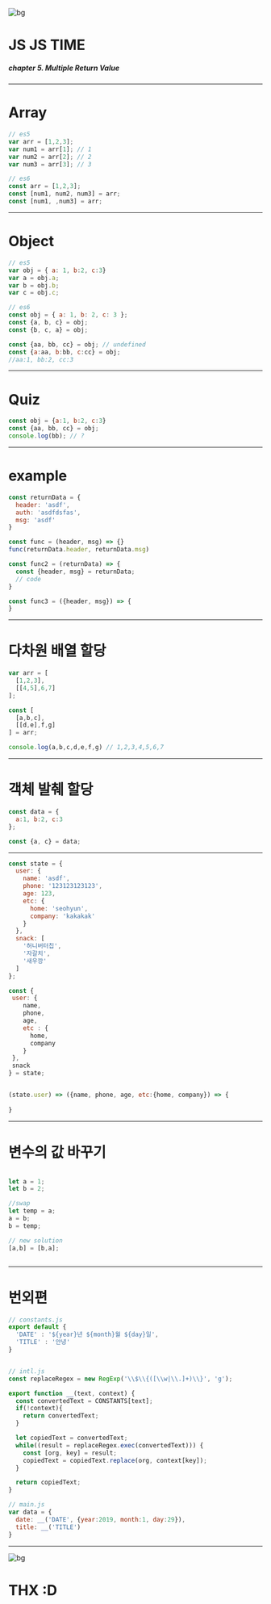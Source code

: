 <!-- page_number: true -->


![bg](../asset/ogu.gif)

JS JS TIME
===
##### chapter 5. Multiple Return Value

---

# Array
```js
// es5
var arr = [1,2,3];
var num1 = arr[1]; // 1
var num2 = arr[2]; // 2
var num3 = arr[3]; // 3

// es6
const arr = [1,2,3];
const [num1, num2, num3] = arr;
const [num1, ,num3] = arr;
```
---
# Object
```js
// es5
var obj = { a: 1, b:2, c:3}
var a = obj.a;
var b = obj.b;
var c = obj.c;

// es6
const obj = { a: 1, b: 2, c: 3 };
const {a, b, c} = obj;
const {b, c, a} = obj;

const {aa, bb, cc} = obj; // undefined
const {a:aa, b:bb, c:cc} = obj;
//aa:1, bb:2, cc:3

```

---

# Quiz
```js
const obj = {a:1, b:2, c:3}
const {aa, bb, cc} = obj;
console.log(bb); // ?
```

---

# example
```js
const returnData = {
  header: 'asdf',
  auth: 'asdfdsfas',
  msg: 'asdf'
}

const func = (header, msg) => {}
func(returnData.header, returnData.msg)

const func2 = (returnData) => {
  const {header, msg} = returnData;
  // code
}

const func3 = ({header, msg}) => {
}
```

---
# 다차원 배열 할당
```js
var arr = [
  [1,2,3],
  [[4,5],6,7]
];

const [
  [a,b,c],
  [[d,e],f,g]
] = arr;

console.log(a,b,c,d,e,f,g) // 1,2,3,4,5,6,7
```
---
# 객체 발췌 할당
```js
const data = {
  a:1, b:2, c:3
};

const {a, c} = data;
```

---

```js
const state = {
  user: {
    name: 'asdf',
    phone: '123123123123',
    age: 123,
    etc: {
      home: 'seohyun',
      company: 'kakakak'
    }
  },
  snack: [
    '허니버터칩',
    '자갈치',
    '새우깡'
  ]
};

const {
 user: {
    name,
    phone,
    age,
    etc : {
      home,
      company
    }
 },
 snack
} = state;


(state.user) => ({name, phone, age, etc:{home, company}) => {
  
}
```

---
# 변수의 값 바꾸기
```js 

let a = 1;
let b = 2;

//swap
let temp = a;
a = b;
b = temp;

// new solution
[a,b] = [b,a];



```
---
# 번외편
```js
// constants.js
export default {
  'DATE' : '${year}년 ${month}월 ${day}일',
  'TITLE' : '안녕'
}


// intl.js
const replaceRegex = new RegExp('\\$\\{([\\w|\\.]+)\\}', 'g');

export function __(text, context) {
  const convertedText = CONSTANTS[text];
  if(!context){
    return convertedText;
  }

  let copiedText = convertedText;
  while((result = replaceRegex.exec(convertedText))) {
    const [org, key] = result;
    copiedText = copiedText.replace(org, context[key]);
  }

  return copiedText;
}

// main.js
var data = {
  date: __('DATE', {year:2019, month:1, day:29}),
  title: __('TITLE')
}
```

---

![bg](../asset/ogu_end.gif)
# THX :D



